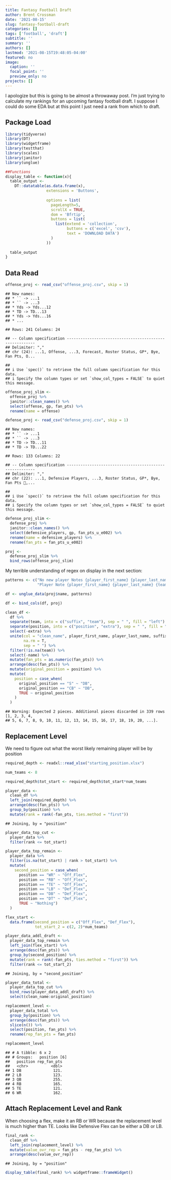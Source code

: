 ```yaml
---
title: Fantasy Football Draft
author: Brent Crossman
date: '2021-08-15'
slug: fantasy-football-draft
categories: []
tags: ['football', 'draft']
subtitle: ''
summary: ''
authors: []
lastmod: '2021-08-15T19:48:05-04:00'
featured: no
image:
  caption: ''
  focal_point: ''
  preview_only: no
projects: []
---
```


<script src="{{< blogdown/postref >}}index_files/htmlwidgets/htmlwidgets.js"></script>
<script src="{{< blogdown/postref >}}index_files/pymjs/pym.v1.js"></script>
<script src="{{< blogdown/postref >}}index_files/widgetframe-binding/widgetframe.js"></script>

I apologize but this is going to be almost a throwaway post. I’m just trying to calculate my rankings for an upcoming fantasy football draft. I suppose I could do some EDA but at this point I just need a rank from which to draft.

## Package Load

``` r
library(tidyverse)
library(DT)
library(widgetframe)
library(testthat)
library(scales)
library(janitor)
library(unglue)

##Functions
display_table <- function(x){
  table_output <- 
    DT::datatable(as.data.frame(x),
                  extensions = 'Buttons',
                  
                  options = list(
                    pageLength=5,
                    scrollX = TRUE,
                    dom = 'Bfrtip',
                    buttons = list(
                      list(extend = 'collection',
                           buttons = c('excel', 'csv'),
                           text = 'DOWNLOAD DATA')
                    )
                  )) 
  
  table_output
}
```

## Data Read

``` r
offense_proj <- read_csv("offense_proj.csv", skip = 1)
```

    ## New names:
    ## * `` -> ...1
    ## * `` -> ...3
    ## * Yds -> Yds...12
    ## * TD -> TD...13
    ## * Yds -> Yds...16
    ## * ...

    ## Rows: 241 Columns: 24

    ## -- Column specification --------------------------------------------------------
    ## Delimiter: ","
    ## chr (24): ...1, Offense, ...3, Forecast, Roster Status, GP*, Bye, Fan Pts, O...

    ## 
    ## i Use `spec()` to retrieve the full column specification for this data.
    ## i Specify the column types or set `show_col_types = FALSE` to quiet this message.

``` r
offense_proj_slim <- 
  offense_proj %>% 
  janitor::clean_names() %>% 
  select(offense, gp, fan_pts) %>% 
  rename(name = offense)

defense_proj <- read_csv("defense_proj.csv", skip = 1)
```

    ## New names:
    ## * `` -> ...1
    ## * `` -> ...3
    ## * TD -> TD...11
    ## * TD -> TD...22

    ## Rows: 133 Columns: 22

    ## -- Column specification --------------------------------------------------------
    ## Delimiter: ","
    ## chr (22): ...1, Defensive Players, ...3, Roster Status, GP*, Bye, Fan Pts ,...

    ## 
    ## i Use `spec()` to retrieve the full column specification for this data.
    ## i Specify the column types or set `show_col_types = FALSE` to quiet this message.

``` r
defense_proj_slim <- 
  defense_proj %>% 
  janitor::clean_names() %>% 
  select(defensive_players, gp, fan_pts_u_e002) %>% 
  rename(name = defensive_players) %>% 
  rename(fan_pts = fan_pts_u_e002)

proj <- 
  defense_proj_slim %>% 
  bind_rows(offense_proj_slim)
```

My terrible understanding of regex on display in the next section:

``` r
patterns <- c("No new player Notes {player_first_name} {player_last_name} {team} - {position}{extra=:.*}",
              "Player Note {player_first_name} {player_last_name} {team} - {position}{extra=:.*}")

df <- unglue_data(proj$name, patterns)

df <- bind_cols(df, proj)

clean_df <- 
  df %>% 
  separate(team, into = c("suffix", "team"), sep = " ", fill = "left") %>% 
  separate(position, into = c("position", "extra"), sep = " ", fill = "left") %>% 
  select(-extra) %>% 
  unite(col = "clean_name", player_first_name, player_last_name, suffix, 
        na.rm = T,
        sep = " ") %>% 
  filter(!is.na(team)) %>% 
  select(-name) %>% 
  mutate(fan_pts = as.numeric(fan_pts)) %>% 
  arrange(desc(fan_pts)) %>% 
  mutate(original_position = position) %>% 
  mutate(
    position = case_when(
      original_position == "S" ~ "DB",
      original_position == "CB" ~ "DB",
      TRUE ~ original_position
    )
  )
```

    ## Warning: Expected 2 pieces. Additional pieces discarded in 339 rows [1, 2, 3, 4,
    ## 5, 6, 7, 8, 9, 10, 11, 12, 13, 14, 15, 16, 17, 18, 19, 20, ...].

## Replacement Level

We need to figure out what the worst likely remaining player will be by position

``` r
required_depth <- readxl::read_xlsx("starting_position.xlsx")

num_teams <- 8

required_depth$tot_start <- required_depth$tot_start*num_teams

player_data <-
  clean_df %>% 
  left_join(required_depth) %>% 
  arrange(desc(fan_pts)) %>% 
  group_by(position) %>% 
  mutate(rank = rank(-fan_pts, ties.method = "first")) 
```

    ## Joining, by = "position"

``` r
player_data_top_cut <- 
  player_data %>% 
  filter(rank <= tot_start)

player_data_top_remain <- 
  player_data %>% 
  filter(is.na(tot_start) | rank > tot_start) %>% 
  mutate(
    second_position = case_when(
      position == "WR" ~ "Off_Flex",
      position == "RB" ~ "Off_Flex",
      position == "TE" ~ "Off_Flex",
      position == "LB" ~ "Def_Flex",
      position == "DB" ~ "Def_Flex",
      position == "DT" ~ "Def_Flex",
      TRUE ~ "Nothing")
  )

flex_start <- 
  data.frame(second_position = c("Off_Flex", "Def_Flex"), 
             tot_start_2 = c(2, 2)*num_teams)

player_data_addl_draft <-
  player_data_top_remain %>% 
  left_join(flex_start) %>% 
  arrange(desc(fan_pts)) %>% 
  group_by(second_position) %>% 
  mutate(rank = rank(-fan_pts, ties.method = "first")) %>% 
  filter(rank <= tot_start_2)
```

    ## Joining, by = "second_position"

``` r
player_data_total <- 
  player_data_top_cut %>% 
  bind_rows(player_data_addl_draft) %>% 
  select(clean_name:original_position)

replacement_level <- 
  player_data_total %>% 
  group_by(position) %>% 
  arrange(desc(fan_pts)) %>% 
  slice(n()) %>% 
  select(position, fan_pts) %>% 
  rename(rep_fan_pts = fan_pts)

replacement_level
```

    ## # A tibble: 6 x 2
    ## # Groups:   position [6]
    ##   position rep_fan_pts
    ##   <chr>          <dbl>
    ## 1 DB              121.
    ## 2 LB              123.
    ## 3 QB              255.
    ## 4 RB              165.
    ## 5 TE              121.
    ## 6 WR              162.

## Attach Replacement Level and Rank

When choosing a flex, make it an RB or WR because the replacement level is much higher than TE. Looks like Defensive Flex can be either a DB or LB.

``` r
final_rank <- 
  clean_df %>% 
  left_join(replacement_level) %>% 
  mutate(value_ovr_rep = fan_pts - rep_fan_pts) %>% 
  arrange(desc(value_ovr_rep))
```

    ## Joining, by = "position"

``` r
display_table(final_rank) %>% widgetframe::frameWidget()
```

<div id="htmlwidget-1" style="width:100%;height:480px;" class="widgetframe html-widget"></div>
<script type="application/json" data-for="htmlwidget-1">{"x":{"url":"index_files/figure-html//widgets/widget_unnamed-chunk-4.html","options":{"xdomain":"*","allowfullscreen":false,"lazyload":false}},"evals":[],"jsHooks":[]}</script>
